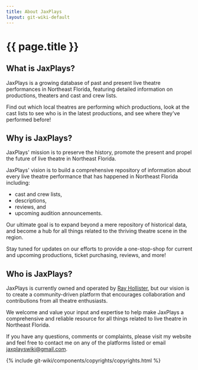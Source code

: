 ```yaml
---
title: About JaxPlays
layout: git-wiki-default
---
```

<h1>{{ page.title }}</h1>

## What is JaxPlays?

JaxPlays is a growing database of past and present live theatre performances in Northeast Florida, featuring detailed information on productions, theaters and cast and crew lists. 

Find out which local theatres are performing which productions, look at the cast lists to see who is in the latest productions, and see where they've performed before!

## Why is JaxPlays?

JaxPlays' mission is to preserve the history, promote the present and propel the future of live theatre in Northeast Florida.

JaxPlays' vision is to build a comprehensive repository of information about every live theatre performance that has happened in Northeast Florida including:
 - cast and crew lists, 
 - descriptions, 
 - reviews, and 
 - upcoming audition announcements.

Our ultimate goal is to expand beyond a mere repository of historical data, and become a hub for all things related to the thriving theatre scene in the region. 

Stay tuned for updates on our efforts to provide a one-stop-shop for current and upcoming productions, ticket purchasing, reviews, and more!

## Who is JaxPlays?

JaxPlays is currently owned and operated by [Ray Hollister](https://rayhollister.com), but our vision is to create a community-driven platform that encourages collaboration and contributions from all theatre enthusiasts. 

We welcome and value your input and expertise to help make JaxPlays a comprehensive and reliable resource for all things related to live theatre in Northeast Florida.

If you have any questions, comments or complaints, please visit my website and feel free to contact me on any of the platforms listed or email jaxplayswiki@gmail.com.

{% include git-wiki/components/copyrights/copyrights.html %}